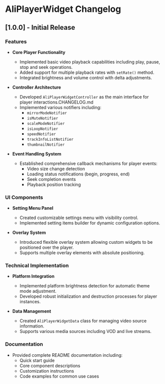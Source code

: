 # **AliPlayerWidget Changelog**

## **[1.0.0] - Initial Release**
### **Features**
- **Core Player Functionality**
  - Implemented basic video playback capabilities including play, pause, stop and seek operations.
  - Added support for multiple playback rates with `setRate()` method.
  - Integrated brightness and volume control with delta adjustments.

- **Controller Architecture**
  - Developed `AliPlayerWidgetController` as the main interface for player interactions.CHANGELOG.md
  - Implemented various notifiers including:
    - `mirrorModeNotifier`
    - `isMuteNotifier`
    - `scaleModeNotifier`
    - `isLoopNotifier`
    - `speedNotifier`
    - `trackInfoListNotifier`
    - `thumbnailNotifier`

- **Event Handling System**
  - Established comprehensive callback mechanisms for player events:
    - Video size change detection
    - Loading status notifications (begin, progress, end)
    - Seek completion events
    - Playback position tracking

### UI Components
- **Setting Menu Panel**
  - Created customizable settings menu with visibility control.
  - Implemented setting items builder for dynamic configuration options.

- **Overlay System**
  - Introduced flexible overlay system allowing custom widgets to be positioned over the player.
  - Supports multiple overlay elements with absolute positioning.

### **Technical Implementation**
- **Platform Integration**
  - Implemented platform brightness detection for automatic theme mode adjustment.
  - Developed robust initialization and destruction processes for player instances.

- **Data Management**
  - Created `AliPlayerWidgetData` class for managing video source information.
  - Supports various media sources including VOD and live streams.

### **Documentation**
- Provided complete README documentation including:
  - Quick start guide
  - Core component descriptions
  - Customization instructions
  - Code examples for common use cases
